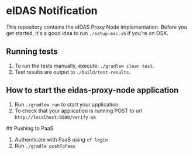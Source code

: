 # eIDAS Notification

This repository contains the eIDAS Proxy Node implementation. Before you get started, it's
a good idea to run `./setup-mac.sh` if you're on OSX.

## Running tests

1. To run the tests manually, execute: `./gradlew clean test`.
1. Test results are output to `./build/test-results`.

## How to start the eidas-proxy-node application

1. Run `./gradlew run` to start your application.
1. To check that your application is running POST to url `http://localhost:6600/verify-uk`

## Pushing to PaaS

1. Authenticate with PaaS using `cf login`
1. Run `./gradle pushToPaas`
